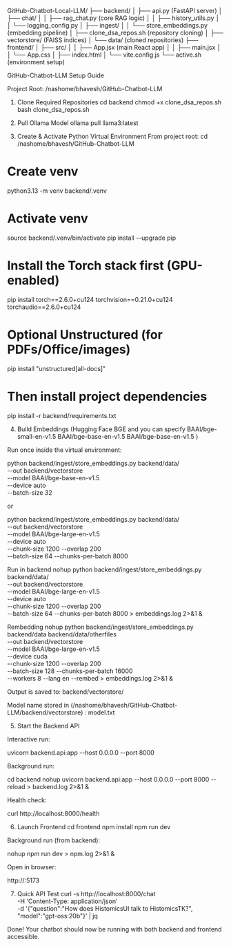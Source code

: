 GitHub-Chatbot-Local-LLM/
├── backend/
│   ├── api.py (FastAPI server)
│   ├── chat/
│   │   ├── rag_chat.py (core RAG logic)
│   │   ├── history_utils.py
│   │   └── logging_config.py
│   ├── ingest/
│   │   └── store_embeddings.py (embedding pipeline)
│   ├── clone_dsa_repos.sh (repository cloning)
│   ├── vectorstore/ (FAISS indices)
│   └── data/ (cloned repositories)
├── frontend/
│   ├── src/
│   │   ├── App.jsx (main React app)
│   │   ├── main.jsx
│   │   └── App.css
│   ├── index.html
│   └── vite.config.js
└── active.sh (environment setup)


GitHub-Chatbot-LLM Setup Guide

Project Root: /nashome/bhavesh/GitHub-Chatbot-LLM

1) Clone Required Repositories
cd backend
chmod +x clone_dsa_repos.sh
bash clone_dsa_repos.sh

2) Pull Ollama Model
ollama pull llama3:latest

3) Create & Activate Python Virtual Environment
From project root:
cd /nashome/bhavesh/GitHub-Chatbot-LLM

# Create venv
python3.13 -m venv backend/.venv
# Activate venv
source backend/.venv/bin/activate
pip install --upgrade pip
# Install the Torch stack first (GPU-enabled)
pip install torch==2.6.0+cu124 torchvision==0.21.0+cu124 torchaudio==2.6.0+cu124

# Optional Unstructured (for PDFs/Office/images)
pip install "unstructured[all-docs]"

# Then install project dependencies 
pip install -r backend/requirements.txt

4) Build Embeddings (Hugging Face BGE and you can specify BAAI/bge-small-en-v1.5 BAAI/bge-base-en-v1.5  BAAI/bge-base-en-v1.5 )

Run once inside the virtual environment:

python backend/ingest/store_embeddings.py backend/data/ \
  --out backend/vectorstore \
  --model BAAI/bge-base-en-v1.5 \
  --device auto \
  --batch-size 32

or

python backend/ingest/store_embeddings.py backend/data/ \
    --out backend/vectorstore \
    --model BAAI/bge-large-en-v1.5 \
    --device auto \
    --chunk-size 1200 --overlap 200 \
    --batch-size 64 --chunks-per-batch 8000

Run in backend
nohup  python backend/ingest/store_embeddings.py backend/data/ \
    --out backend/vectorstore \
    --model BAAI/bge-large-en-v1.5 \
    --device auto \
    --chunk-size 1200 --overlap 200 \
    --batch-size 64 --chunks-per-batch 8000 > embeddings.log 2>&1 &

Rembedding
nohup 
 python backend/ingest/store_embeddings.py backend/data backend/data/otherfiles \
  --out backend/vectorstore \
  --model BAAI/bge-large-en-v1.5 \
  --device cuda \
  --chunk-size 1200 --overlap 200 \
  --batch-size 128 --chunks-per-batch 16000 \
  --workers 8 --lang en --rembed > embeddings.log 2>&1 &

Output is saved to: backend/vectorstore/

Model name stored in (/nashome/bhavesh/GitHub-Chatbot-LLM/backend/vectorstore) : model.txt

5) Start the Backend API

Interactive run:

uvicorn backend.api:app --host 0.0.0.0 --port 8000

Background run:

cd backend
nohup uvicorn backend.api:app --host 0.0.0.0 --port 8000 --reload > backend.log 2>&1 &


Health check:

curl http://localhost:8000/health

6) Launch Frontend
cd frontend
npm install
npm run dev


Background run (from backend):

nohup npm run dev > npm.log 2>&1 &


Open in browser:

http://<host>:5173

7) Quick API Test
curl -s http://localhost:8000/chat \
  -H 'Content-Type: application/json' \
  -d '{"question":"How does HistomicsUI talk to HistomicsTK?", "model":"gpt-oss:20b"}' | jq


Done! Your chatbot should now be running with both backend and frontend accessible.